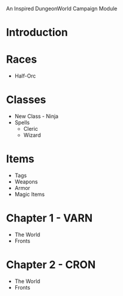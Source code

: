 An Inspired DungeonWorld Campaign Module

# Introduction

# Races
  * Half-Orc
  
# Classes
  * New Class - Ninja
  * Spells
    * Cleric
    * Wizard
    
# Items
  * Tags
  * Weapons
  * Armor
  * Magic Items
  
# Chapter 1 - VARN
* The World
* Fronts

# Chapter 2 - CRON
* The World
* Fronts
